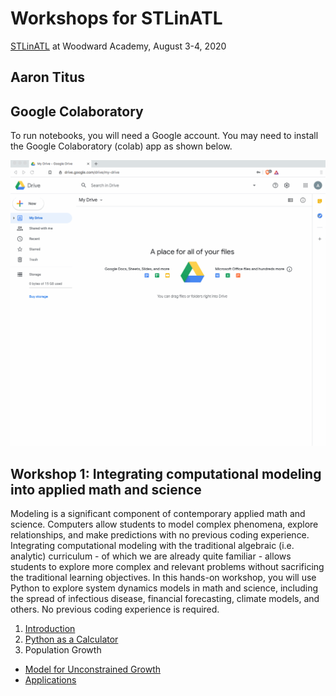 # Workshops for STLinATL

[STLinATL](https://stlinatl.com/) at Woodward Academy, August 3-4, 2020

## Aaron Titus

## Google Colaboratory

To run notebooks, you will need a Google account. You may need to install the Google Colaboratory (colab) app as shown below.

![](install-colab.gif)

## Workshop 1: Integrating computational modeling into applied math and science

Modeling is a significant component of contemporary applied math and science. Computers allow students to model complex phenomena, explore relationships, and make predictions with no previous coding experience. Integrating computational modeling with the traditional algebraic (i.e. analytic) curriculum - of which we are already quite familiar - allows students to explore more complex and relevant problems without sacrificing the traditional learning objectives.  In this hands-on workshop, you will use Python to explore system dynamics models in math and science, including the spread of infectious disease, financial forecasting, climate models, and others. No previous coding experience is required.

1. [Introduction](https://colab.research.google.com/github/atitus/STLinATL/blob/master/workshop1/01-introduction/01-introduction.ipynb)
2. [Python as a Calculator](https://colab.research.google.com/github/atitus/STLinATL/blob/master/workshop1/02-python-calc/02-python-calculator.ipynb)
3. Population Growth
  - [Model for Unconstrained Growth](https://colab.research.google.com/github/atitus/STLinATL/blob/master/workshop1/03a-pop-growth/03-01-pop-growth-model-only.ipynb)
  - [Applications](https://colab.research.google.com/github/atitus/STLinATL/blob/master/workshop1/03a-pop-growth/03-02-pop-growth-hw.ipynb)